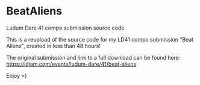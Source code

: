 # BeatAliens
Ludum Dare 41 compo submission source code

This is a reupload of the source code for my LD41 compo submission "Beat Aliens", created in less than 48 hours!

The original submission and link to a full download can be found here: https://ldjam.com/events/ludum-dare/41/beat-aliens

Enjoy =)
